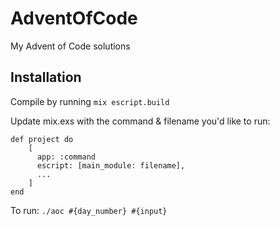 # AdventOfCode
My Advent of Code solutions

## Installation
Compile by running `mix escript.build`

Update mix.exs with the command & filename you'd like to run:
```
def project do
    [
      app: :command
      escript: [main_module: filename],
      ...
    ]
end
```
To run:
`./aoc #{day_number} #{input}`
